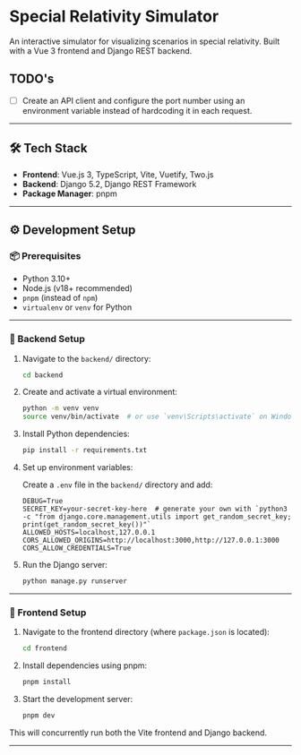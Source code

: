 # Special Relativity Simulator

An interactive simulator for visualizing scenarios in special relativity. Built with a Vue 3 frontend and Django REST backend.

## TODO's
- [ ] Create an API client and configure the port number using an environment variable instead of hardcoding it in each request.

---

## 🛠️ Tech Stack

- **Frontend**: Vue.js 3, TypeScript, Vite, Vuetify, Two.js
- **Backend**: Django 5.2, Django REST Framework
- **Package Manager**: pnpm

---

## ⚙️ Development Setup

### 📦 Prerequisites

- Python 3.10+
- Node.js (v18+ recommended)
- `pnpm` (instead of `npm`)
- `virtualenv` or `venv` for Python

---

### 🔧 Backend Setup

1. Navigate to the `backend/` directory:

    ```bash
    cd backend
    ```

2. Create and activate a virtual environment:

    ```bash
    python -m venv venv
    source venv/bin/activate  # or use `venv\Scripts\activate` on Windows
    ```

3. Install Python dependencies:

    ```bash
    pip install -r requirements.txt
    ```

4. Set up environment variables:

   Create a `.env` file in the `backend/` directory and add:

   ```env
   DEBUG=True
   SECRET_KEY=your-secret-key-here  # generate your own with `python3 -c "from django.core.management.utils import get_random_secret_key; print(get_random_secret_key())"`
   ALLOWED_HOSTS=localhost,127.0.0.1
   CORS_ALLOWED_ORIGINS=http://localhost:3000,http://127.0.0.1:3000
   CORS_ALLOW_CREDENTIALS=True
   ```

5. Run the Django server:

    ```bash
    python manage.py runserver
    ```

---

### 🎨 Frontend Setup

1. Navigate to the frontend directory (where `package.json` is located):

    ```bash
    cd frontend
    ```

2. Install dependencies using pnpm:

    ```bash
    pnpm install
    ```

3. Start the development server:

    ```bash
    pnpm dev
    ```

This will concurrently run both the Vite frontend and Django backend.

---
